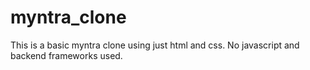 # myntra_clone

This is a basic myntra clone using just html and css.
No javascript and backend frameworks used.

